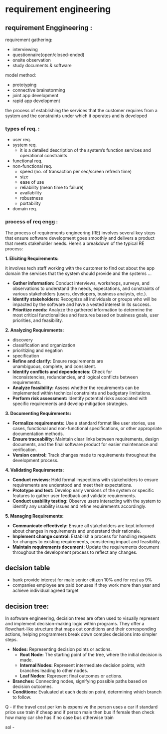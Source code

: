 # requirement engineering

## requirement Enggineering :

requirement gathering:

- interviewing
- questionnaire(open/closed-ended)
- onsite observation
- study documents & software

model method:

- prototyping
- connective brainstorming
- joint app development
- rapid app development

the process of establishing the services that the customer requires
from a system and the constraints under which it operates and is
developed

### types of req. :

- user req.
- system req.
    - it is a detailed description of the system’s function services and
    operational constraints
- functional req.
- non-functional req.
    - speed (no. of transaction per sec/screen refresh time)
    - size
    - ease of use
    - reliability (mean time to failure)
    - availability
    - robustness
    - portability
- domain req.

### process of req engg :

The process of requirements engineering (RE) involves several key
steps that ensure software development goes smoothly and delivers a
product that meets stakeholder needs. Here’s a breakdown of the typical
RE process:

**1. Eliciting Requirements:**

it involves tech staff working with the customer to find out about
the app domain the services that the system should provide and the
systems …

- **Gather information:** Conduct
interviews, workshops, surveys, and observations to understand the
needs, expectations, and constraints of various stakeholders
(users, developers, business analysts, etc.).
- **Identify stakeholders:** Recognize all individuals or
groups who will be impacted by the software and have a vested interest
in its success.
- **Prioritize needs:** Analyze the gathered information
to determine the most critical functionalities and features based on
business goals, user priorities, and feasibility.

**2. Analyzing Requirements:**

- discovery
- classification and organization
- prioritizing and negation
- specification
- **Refine and clarify:** Ensure requirements are
unambiguous, complete, and consistent.
- **Identify conflicts and dependencies:** Check for
inconsistencies, redundancies, and logical conflicts between
requirements.
- **Analyze feasibility:** Assess whether the
requirements can be implemented within technical constraints and
budgetary limitations.
- **Perform risk assessment:** Identify potential risks
associated with specific requirements and develop mitigation
strategies.

**3. Documenting Requirements:**

- **Formalize requirements:** Use a standard format like
user stories, use cases, functional and non-functional
specifications, or other appropriate documentation methods.
- **Ensure traceability:** Maintain clear links between
requirements, design documents, and the final software product for
easier maintenance and verification.
- **Version control:** Track changes made to requirements
throughout the development process.

**4. Validating Requirements:**

- **Conduct reviews:** Hold formal inspections with
stakeholders to ensure requirements are understood and meet their
expectations.
- **Prototype and test:** Develop early versions of the
system or specific features to gather user feedback and validate
requirements.
- **Conduct usability testing:** Observe users
interacting with the system to identify any usability issues and refine
requirements accordingly.

**5. Managing Requirements:**

- **Communicate effectively:** Ensure all stakeholders
are kept informed about changes in requirements and understand their
rationale.
- **Implement change control:** Establish a process for
handling requests for changes to existing requirements, considering
impact and feasibility.
- **Maintain requirements document:** Update the
requirements document throughout the development process to reflect any
changes.

## decision table

- bank provide interest for male senior citizen 10% and for rest as
9%
- companies employee are paid bonuses if they work more than year and
achieve individual agreed target

## decision tree:

In software engineering, decision trees are often used to visually
represent and implement decision-making logic within programs. They
offer a flowchart-like structure that maps out conditions and their
corresponding actions, helping programmers break down complex decisions
into simpler steps.

- **Nodes:** Representing decision points or actions.
    - **Root Node:** The starting point of the tree, where
    the initial decision is made.
    - **Internal Nodes:** Represent intermediate decision
    points, with branches leading to other nodes.
    - **Leaf Nodes:** Represent final outcomes or
    actions.
- **Branches:** Connecting nodes, signifying possible
paths based on decision outcomes.
- **Conditions:** Evaluated at each decision
point, determining which branch to follow.

Q - if the travel cost per km is expensive the person uses a car if
standard price use train if cheap and if person male then bus if female
then check how many car she has if no case bus otherwise train

sol -